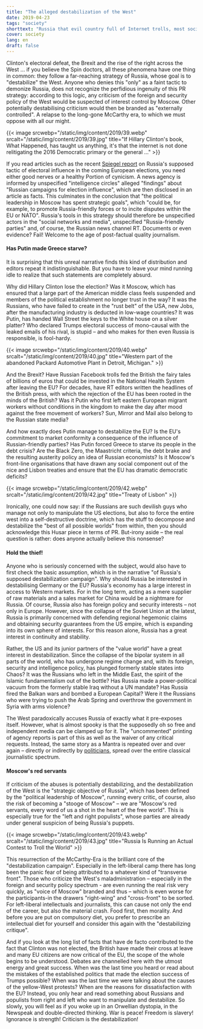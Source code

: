 ```yaml
---
title: "The alleged destabilization of the West"
date: 2019-04-23
tags: "society"
shorttext: "Russia that evil country full of Internet trolls, most social network accounts, an army of worldwide helpers to destroy the West. Long live the Western enemy image."
cover: society
lang: en
draft: false
---
```


Clinton's electoral defeat, the Brexit and the rise of the right across the West ... if you believe the Spin doctors, all these phenomena have one thing in common: they follow a far-reaching strategy of Russia, whose goal is to "destabilize" the West. Anyone who denies this "only" as a faint tactic to demonize Russia, does not recognize the perfidious ingenuity of this PR strategy: according to this logic, any criticism of the foreign and security policy of the West would be suspected of interest control by Moscow. Other potentially destabilising criticism would then be branded as "externally controlled". A relapse to the long-gone McCarthy era, to which we must oppose with all our might.

{{< image srcwebp="/static/img/content/2019/39.webp" srcalt="/static/img/content/2019/39.jpg" title="If Hillary Clinton's book, What Happened, has taught us anything, it's that the internet is not done relitigating the 2016 Democratic primary or the general ..." >}}

If you read articles such as the recent [Spiegel report](https://www.spiegel.de/politik/ausland/europawahl-2019-taktikwechsel-bei-russischer-wahlbeeinflussung-a-1262732.html "Russland ändert Taktik bei Wahlbeeinflussung") on Russia's supposed tactic of electoral influence in the coming European elections, you need either good nerves or a healthy Portion of cynicism. A news agency is informed by unspecified "intelligence circles" alleged "findings" about "Russian campaigns for election influence", which are then disclosed in an article as facts. This culminates in the conclusion that "the political leadership in Moscow has spent strategic goals", which "could be, for example, to promote Russia-friendly forces or to incite disputes within the EU or NATO". Russia's tools in this strategy should therefore be unspecified actors in the "social networks and media", unspecified "Russia-friendly parties" and, of course, the Russian news channel RT. Documents or even evidence? Fail! Welcome to the age of post-factual quality journalism.

#### Has Putin made Greece starve?

It is surprising that this unreal narrative finds this kind of distribution and editors repeat it indistinguishable. But you have to leave your mind running idle to realize that such statements are completely absurd.

Why did Hillary Clinton lose the election? Was it Moscow, which has ensured that a large part of the American middle class feels suspended and members of the political establishment no longer trust in the way? It was the Russians, who have failed to create in the "rust belt" of the USA, new Jobs, after the manufacturing industry is deducted in low-wage countries? It was Putin, has handed Wall Street the keys to the White house on a silver platter? Who declared Trumps electoral success of mono-causal with the leaked emails of his rival, is stupid – and who makes for then even Russia is responsible, is fool-hardy.

{{< image srcwebp="/static/img/content/2019/40.webp" srcalt="/static/img/content/2019/40.jpg" title="Western part of the abandoned Packard Automotive Plant in Detroit, Michigan." >}}

And the Brexit? Have Russian Facebook trolls fed the British the fairy tales of billions of euros that could be invested in the National Health System after leaving the EU? For decades, have RT editors written the headlines of the British press, with which the rejection of the EU has been rooted in the minds of the British? Was it Putin who first left eastern European migrant workers without conditions in the kingdom to make the day after mood against the free movement of workers? Sun, Mirror and Mail also belong to the Russian state media?

And how exactly does Putin manage to destabilize the EU? Is the EU's commitment to market conformity a consequence of the influence of Russian-friendly parties? Has Putin forced Greece to starve its people in the debt crisis? Are the Black Zero, the Maastricht criteria, the debt brake and the resulting austerity policy an idea of Russian economists? Is it Moscow's front-line organisations that have drawn any social component out of the nice and Lisbon treaties and ensure that the EU has dramatic democratic deficits?

{{< image srcwebp="/static/img/content/2019/42.webp" srcalt="/static/img/content/2019/42.jpg" title="Treaty of Lisbon" >}}

Ironically, one could now say: if the Russians are such devilish guys who manage not only to manipulate the US elections, but also to force the entire west into a self-destructive doctrine, which has the stuff to decompose and destabilize the "best of all possible worlds" from within, then you should acknowledge this Husar piece in terms of PR. But-irony aside – the real question is rather: does anyone actually believe this nonsense?

#### Hold the thief!

Anyone who is seriously concerned with the subject, would also have to first check the basic assumption, which is in the narrative "of Russia's supposed destabilization campaign". Why should Russia be interested in destabilising Germany or the EU? Russia's economy has a large interest in access to Western markets. For in the long term, acting as a mere supplier of raw materials and a sales market for China would be a nightmare for Russia. Of course, Russia also has foreign policy and security interests – not only in Europe. However, since the collapse of the Soviet Union at the latest, Russia is primarily concerned with defending regional hegemonic claims and obtaining security guarantees from the US empire, which is expanding into its own sphere of interests. For this reason alone, Russia has a great interest in continuity and stability.

Rather, the US and its junior partners of the "value world" have a great interest in destabilization. Since the collapse of the bipolar system in all parts of the world, who has undergone regime change and, with its foreign, security and intelligence policy, has plunged formerly stable states into Chaos? It was the Russians who left in the Middle East, the spirit of the Islamic fundamentalism out of the bottle? Has Russia made a power-political vacuum from the formerly stable Iraq without a UN mandate? Has Russia fired the Balkan wars and bombed a European Capital? Were it the Russians who were trying to push the Arab Spring and overthrow the government in Syria with arms violence?

The West paradoxically accuses Russia of exactly what it pre-exposes itself. However, what is almost spooky is that the supposedly oh so free and independent media can be clamped up for it. The "uncommented" printing of agency reports is part of this as well as the waiver of any critical requests. Instead, the same story as a Mantra is repeated over and over again – directly or indirectly by [politicians](https://www.sueddeutsche.de/news/politik/international-akk-russland-setzt-vieles-daran-eu-zu-destabilisieren-dpa.urn-newsml-dpa-com-20090101-190331-99-626297 "AKK: Russland setzt vieles daran, EU zu destabilisieren"), spread over the entire classical journalistic spectrum.

#### Moscow's red servants

If criticism of the abuses is potentially destabilizing, and the destabilization of the West is the "strategic objective of Russia", which has been defined by the "political leadership of Moscow", running every critic, of course, also the risk of becoming a "stooge of Moscow" – we are "Moscow's red servants, every word of us a shot in the heart of the free world". This is especially true for the "left and right populists", whose parties are already under general suspicion of being Russia's puppets.

{{< image srcwebp="/static/img/content/2019/43.webp" srcalt="/static/img/content/2019/43.jpg" title="Russia Is Running an Actual Contest to Troll the World" >}}

This resurrection of the McCarthy-Era is the brilliant core of the "destabilization campaign". Especially in the left-liberal camp there has long been the panic fear of being attributed to a whatever kind of "transverse front". Those who criticize the West's maladministration – especially in the foreign and security policy spectrum - are even running the real risk very quickly, as "voice of Moscow" branded and thus – which is even worse for the participants-in the drawers "right-wing" and "cross-front" to be sorted. For left-liberal intellectuals and journalists, this can cause not only the end of the career, but also the material crash. Food first, then morality. And before you are put on compulsory diet, you prefer to prescribe an intellectual diet for yourself and consider this again with the "destabilizing critique".

And if you look at the long list of facts that have de facto contributed to the fact that Clinton was not elected, the British have made their cross at leave and many EU citizens are now critical of the EU, the scope of the whole begins to be understood. Debates are channelled here with the utmost energy and great success. When was the last time you heard or read about the mistakes of the established politics that made the election success of Trumps possible? When was the last time we were talking about the causes of the yellow-West protests? When are the reasons for dissatisfaction with the EU? Instead, you only hear and read something about Russians and populists from right and left who want to manipulate and destabilize. So slowly, you will feel as if you woke up in an Orwellian dystopia, in the Newspeak and double-directed thinking. War is peace! Freedom is slavery! Ignorance is strength! Criticism is the destabilization!
